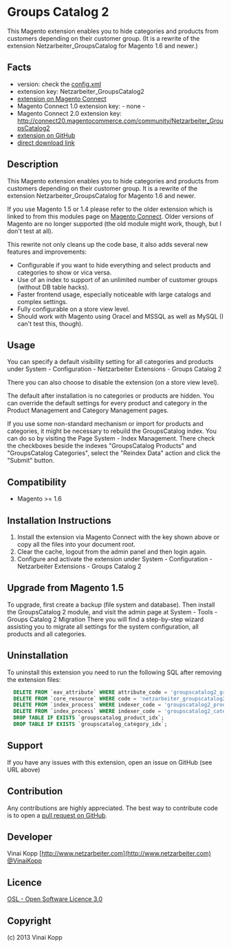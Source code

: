 Groups Catalog 2
========================
This Magento extension enables you to hide categories and products from customers depending on their customer group.
(It is a rewrite of the extension Netzarbeiter_GroupsCatalog for Magento 1.6 and newer.)

Facts
-----
- version: check the [config.xml](https://github.com/Vinai/groupscatalog2/blob/master/app/code/community/Netzarbeiter/GroupsCatalog2/etc/config.xml)
- extension key: Netzarbeiter_GroupsCatalog2
- [extension on Magento Connect](http://www.magentocommerce.com/magento-connect/customer-groups-catalog2-4585.html)
- Magento Connect 1.0 extension key: - none -
- Magento Connect 2.0 extension key: http://connect20.magentocommerce.com/community/Netzarbeiter_GroupsCatalog2
- [extension on GitHub](https://github.com/Vinai/groupscatalog2)
- [direct download link](https://github.com/Vinai/groupscatalog2/zipball/master)

Description
-----------
This Magento extension enables you to hide categories and products from customers depending on their customer group.
It is a rewrite of the extension Netzarbeiter_GroupsCatalog for Magento 1.6 and newer.

If you use Magento 1.5 or 1.4 please refer to the older extension which is linked
to from this modules page on [Magento Connect][mc]. Older versions of Magento are no
longer supported (the old module might work, though, but I don't test at all).

[mc]: http://www.magentocommerce.com/magento-connect/vinai/extension/635/netzarbeiter_groupscatalog "The GroupsCatalog Extension on Magento Connect"


This rewrite not only cleans up the code base, it also adds several new features and improvements:

- Configurable if you want to hide everything and select products and categories to show or vica versa.
- Use of an index to support of an unlimited number of customer groups (without DB table hacks).
- Faster frontend usage, especially noticeable with large catalogs and complex settings.
- Fully configurable on a store view level.
- Should work with Magento using Oracel and MSSQL as well as MySQL (I can't test this, though).

Usage
-----
You can specify a default visibility setting for all categories and products under
System - Configuration - Netzarbeiter Extensions - Groups Catalog 2

There you can also choose to disable the extension (on a store view level).

The default after installation is no categories or products are hidden.
You can override the default settings for every product and category in the Product
Management and Category Management pages.

If you use some non-standard mechanism or import for products and categories, it might be necessary to
rebuild the GroupsCatalog index. You can do so by visiting the Page System - Index Management.
There check the checkboxes beside the indexes "GroupsCatalog Products" and "GroupsCatalog Categories", select the
"Reindex Data" action and click the "Submit" button.


Compatibility
-------------
- Magento >= 1.6

Installation Instructions
-------------------------
1. Install the extension via Magento Connect with the key shown above or copy all the files into your document root.
2. Clear the cache, logout from the admin panel and then login again.
3. Configure and activate the extension under System - Configuration - Netzarbeiter Extensions - Groups Catalog 2

Upgrade from Magento 1.5
------------------------
To upgrade, first create a backup (file system and database).
Then install the GroupsCatalog 2 module, and visit the admin page at
System - Tools - Groups Catalog 2 Migration
There you will find a step-by-step wizard assisting you to migrate all settings for the system configuration,
all products and all categories.

Uninstallation
--------------
To uninstall this extension you need to run the following SQL after removing the extension files:
```sql
  DELETE FROM `eav_attribute` WHERE attribute_code = 'groupscatalog2_groups';
  DELETE FROM `core_resource` WHERE code = 'netzarbeiter_groupscatalog2_setup';
  DELETE FROM `index_process` WHERE indexer_code = 'groupscatalog2_product';
  DELETE FROM `index_process` WHERE indexer_code = 'groupscatalog2_category';
  DROP TABLE IF EXISTS `groupscatalog_product_idx`;
  DROP TABLE IF EXISTS `groupscatalog_category_idx`;
```

Support
-------
If you have any issues with this extension, open an issue on GitHub (see URL above)

Contribution
------------
Any contributions are highly appreciated. The best way to contribute code is to open a
[pull request on GitHub](https://help.github.com/articles/using-pull-requests).

Developer
---------
Vinai Kopp
[http://www.netzarbeiter.com](http://www.netzarbeiter.com)
[@VinaiKopp](https://twitter.com/VinaiKopp)

Licence
-------
[OSL - Open Software Licence 3.0](http://opensource.org/licenses/osl-3.0.php)

Copyright
---------
(c) 2013 Vinai Kopp